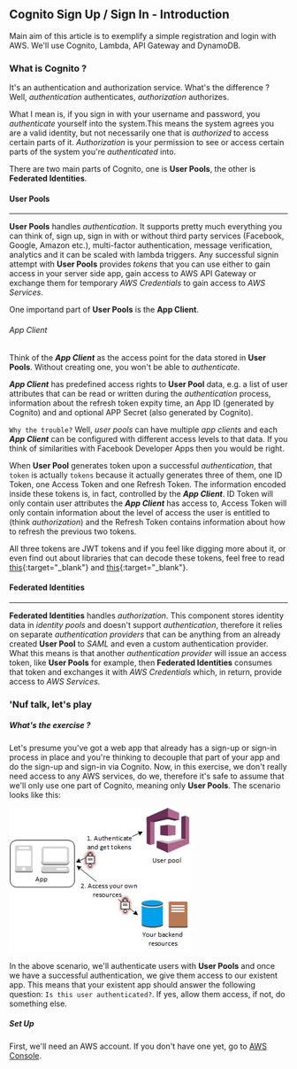 ## Cognito Sign Up / Sign In - Introduction

Main aim of this article is to exemplify a simple registration and login with AWS. We'll use Cognito, Lambda, API Gateway and DynamoDB. 

### What is Cognito ? 
It's an authentication and authorization service. What's the difference ? Well, *authentication* authenticates, *authorization* authorizes. 

What I mean is, if you sign in with your username and password, you *authenticate* yourself into the system.This means the system agrees you are a valid identity, but not necessarily one that is *authorized* to access certain parts of it. *Authorization* is your permission to see or access certain parts of the system you're *authenticated* into.

There are two main parts of Cognito, one is **User Pools**, the other is **Federated Identities**. 

#### User Pools
***
**User Pools** handles *authentication*. It supports pretty much everything you can think of, sign up, sign in with or without third party services (Facebook, Google, Amazon etc.), multi-factor authentication, message verification, analytics and it can be scaled with lambda triggers. Any successful signin attempt with **User Pools** provides *tokens* that you can use either to gain access in your server side app, gain access to AWS API Gateway or exchange them for temporary *AWS Credentials* to gain access to *AWS Services*.

One importand part of **User Pools** is the **App Client**. 

###### *App Client*
Think of the _**App Client**_ as the access point for the data stored in **User Pools**. Without creating one, you won't be able to *authenticate*. 

_**App Client**_ has predefined access rights to **User Pool** data, e.g. a list of user attributes that can be read or written during the *authentication* process, information about the refresh token expity time, an App ID (generated by Cognito) and and optional APP Secret (also generated by Cognito). 

`Why the trouble?` Well, *user pools* can have multiple *app clients* and each _**App Client**_ can be configured with different access levels to that data. If you think of similarities with Facebook Developer Apps then you would be right. 

When **User Pool** generates token upon a successful *authentication*, that `token` is actually `tokens` because it actually generates three of them, one ID Token, one Access Token and one Refresh Token. The information encoded inside these tokens is, in fact, controlled by the _**App Client**_. ID Token will only contain user attributes the _**App Client**_ has access to, Access Token will only contain information about the level of access the user is entitled to (think *authorization*) and the Refresh Token contains information about how to refresh the previous two tokens.

All three tokens are JWT tokens and if you feel like digging more about it, or even find out about libraries that can decode these tokens, feel free to read [this](https://openid.net/specs/openid-connect-core-1_0.html){:target="_blank"} and [this](https://openid.net/developers/jwt/){:target="_blank"}.

#### Federated Identities
***
**Federated Identities** handles *authorization*. This component stores identity data in *identity pools* and doesn't support *authentication*, therefore it relies on separate *authentication providers* that can be anything from an already created **User Pool** to *SAML* and even a custom authentication provider. What this means is that another *authentication provider* will issue an access token, like **User Pools** for example, then **Federated Identities** consumes that token and exchanges it with *AWS Credentials* which, in return, provide access to *AWS Services*. 

### 'Nuf talk, let's play
##### What's the exercise ? 
Let's presume you've got a web app that already has a sign-up or sign-in process in place and you're thinking to decouple that part of your app and do the sign-up and sign-in via Cognito. Now, in this exercise, we don't really need access to any AWS services, do we, therefore it's safe to assume that we'll only use one part of Cognito, meaning only **User Pools**. The scenario looks like this:
  
  ![Standalone Scenario](/static/img/articles/cognito_sign_up_sign_in/scenario-standalone.png)
  
In the above scenario, we'll authenticate users with **User Pools** and once we have a successful authentication, we give them access to our existent app. This means that your existent app should answer the following question: `Is this user authenticated?`. If yes, allow them access, if not, do something else. 

##### Set Up
First, we'll need an AWS account. If you don't have one yet, go to [AWS Console](https://aws.amazon.com/console/). 

  
